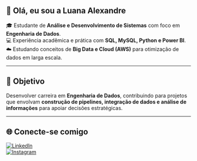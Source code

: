 ## 👋 Olá, eu sou a Luana Alexandre  

🎓 Estudante de **Análise e Desenvolvimento de Sistemas** com foco em **Engenharia de Dados**.  
💻 Experiência acadêmica e prática com **SQL, MySQL, Python e Power BI**.  
☁️ Estudando conceitos de **Big Data e Cloud (AWS)** para otimização de dados em larga escala.  

---

## 🚀 Objetivo
Desenvolver carreira em **Engenharia de Dados**, contribuindo para projetos que envolvam **construção de pipelines, integração de dados e análise de informações** para apoiar decisões estratégicas.  

---

## 🌐 Conecte-se comigo
[![LinkedIn](https://img.shields.io/badge/LinkedIn-%230077B5.svg?logo=linkedin&logoColor=white)](https://www.linkedin.com/in/luana-alexandre-784845252/)  
[![Instagram](https://img.shields.io/badge/Instagram-%23E4405F.svg?logo=Instagram&logoColor=white)](https://www.instagram.com/luana.alexandre0/)
